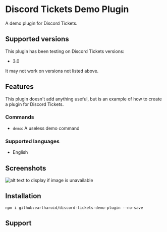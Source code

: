 # Discord Tickets Demo Plugin

A demo plugin for Discord Tickets.

## Supported versions

This plugin has been testing on Discord Tickets versions:

- 3.0

It may not work on versions not listed above.

## Features
<!-- describe the features of your plugin here -->
This plugin doesn't add anything useful, but is an example of how to create a plugin for Discord Tickets.

### Commands
<!-- list all of the commands added by your plugin here -->
- `demo`: A useless demo command

### Supported languages

- English

## Screenshots
<!-- Include a couple of  -->
![alt text to display if image is unavailable](https://ik.imagekit.io/eartharoid/projects/discord-tickets/banner-v2-gradient-compressed-darker-with-text-large.png "image title")

## Installation

<!--
You don't need to publish your plugin to NPM, but if you do, you can uncomment this:

`npm i dsctickets.demo-plugin --no-save`
-->

`npm i github:eartharoid/discord-tickets-demo-plugin --no-save`

## Support

<!--
Please include some instructions for how to get support. 
-->
